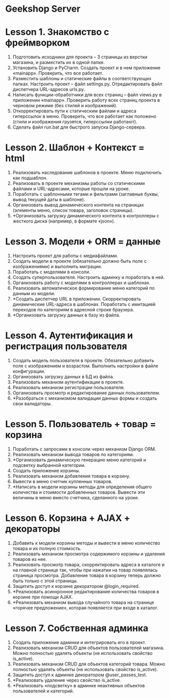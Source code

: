 # Geekshop Server

# Lesson 1. Знакомство с фреймворком
1. Подготовить исходники для проекта – 3 страницы из верстки магазина, и разместить их в одной папке.
2. Установить Django и PyCharm. Создать проект и в нем приложение «mainapp». Проверить, что все работает.
3. Разместить шаблоны и статические файлы в соответствующих папках. Настроить проект – файл settings.py. Отредактировать файл диспетчера URL-адресов urls.py.
4. Написать функции-обработчики для всех страниц – файл views.py в приложении «mainapp». Проверить работу всех страниц проекта в черновом режиме (без стилей и изображений).
5. Откорректировать пути к статическим файлам и адреса гиперссылок в меню. Проверить, что все работает как положено (стили и изображения грузятся, гиперссылки работают).
6. Сделать файл run.bat для быстрого запуска Django-сервера.

# Lesson 2. Шаблон + Контекст = html

1. Реализовать наследование шаблонов в проекте. Меню подключить как подшаблон.
2. Реализовать в проекте механизмы работы со статическими файлами и URL-адресами, которые прошли на уроке.
3. Поработать с шаблонными тегами и фильтрами (заглавные буквы, вывод текущей даты в шаблоне).
4. Организовать вывод динамического контента на страницах (элементы меню, список товара, заголовок страницы).
5. *Организовать загрузку динамического контента в контроллеры с жесткого диска (например, в формате «json»).

# Lesson 3. Модели + ORM = данные

1. Настроить проект для работы с медиафайлами.
2. Создать модели в проекте (обязательно должно быть поле с изображениями) и выполнить миграции.
3. Поработать с моделями в консоли.
4. Создать суперпользователя. Настроить админку и поработать в ней.
5. Организовать работу с моделями в контроллерах и шаблонах.
6. Реализовать автоматическое формирование меню категорий по данным из модели.
7. *Создать диспетчер URL в приложении. Скорректировать динамические URL-адреса в шаблонах. Поработать с имитацией переходов по категориям в адресной строке браузера.
8. *Организовать загрузку данных в базу из файла.

# Lesson 4. Аутентификация и регистрация пользователя
1. Создать модель пользователя в проекте. Обязательно добавить поле с изображением и возрастом. Выполнить настройки в файле конфигурации.
2. Организовать загрузку данных в БД из файла.
3. Реализовать механизм аутентификации в проекте.
4. Реализовать механизм регистрации пользователя.
5. Организовать просмотр и редактирование данных пользователем.
6. *Разобраться с механизмом валидации данных формы и создать свои валидаторы.

# Lesson 5. Пользователь + товар = корзина
1. Поработать с запросами в консоли через механизм Django ORM.
2. Реализовать механизм вывода товаров по категориям.
3. *Организовать динамическую генерацию меню категорий и подсветку выбранной категории.
4. Создать приложение корзины.
5. Реализовать механизм добавления товара в корзину.
6. Вывести в меню счетчик купленных товаров.
7. *Написать в модели корзины методы для определения общего количества и стоимости добавленных товаров. Вывести эти величины в меню вместо счетчика, сделанного на уроке.

# Lesson 6. Корзина + AJAX + декораторы
1. Добавить к модели корзины методы и вывести в меню количество товара и их полную стоимость.
2. Реализовать механизм просмотра содержимого корзины и удаления товаров из нее.
3. Реализовать просмотр товара, скорректировать адреса в каталоге и на главной странице так, чтобы при нажатии на товар появлялась страница просмотра. Добавление товара в корзину теперь должно быть только с этой страницы.
4. Защитить доступ к корзине декоратором @login_required.
5. *Реализовать асинхронное редактирование количества товаров в корзине при помощи AJAX.
6. *Реализовать механизм вывода случайного товара на странице «горячее предложение», которая появляется при входе в каталог.

# Lesson 7. Собственная админка
1. Создать приложение админки и интегрировать его в проект.
2. Реализовать механизм CRUD для объектов пользователей магазина. Можно полностью удалять объекты (не использовать свойство is_active).
3. Реализовать механизм CRUD для объектов категорий товара. Можно полностью удалять объекты (не использовать свойство is_active).
4. Защитить доступ к админке декоратором @user_passes_test.
5. *Реализовать удаление через свойство is_active.
6. *Реализовать «подсветку» в админке неактивных объектов пользователей и категорий.
